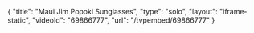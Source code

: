 {
    "title": "Maui Jim Popoki Sunglasses",
    "type": "solo",
    "layout": "iframe-static",
    "videoId": "69866777",
    "url": "\/tvpembed\/69866777"
}